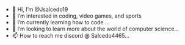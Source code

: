 - 👋 Hi, I’m @Jsalcedo19
- 👀 I’m interested in coding, video games, and sports
- 🌱 I’m currently learning how to code ...
- 💞️ I’m looking to learn more about the world of computer science...
- 📫 How to reach me discord @ Salcedo4465...
